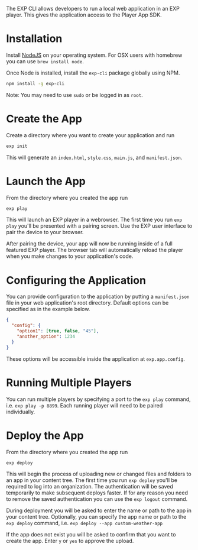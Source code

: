 The EXP CLI allows developers to run a local web application in an EXP player. This gives the application access to the Player App SDK.

# Installation

Install [NodeJS](https://nodejs.org/en/download/) on your operating system. For OSX users with homebrew you can use `brew install node`.

Once Node is installed, install the `exp-cli` package globally using NPM.

```bash
npm install -g exp-cli
```

Note: You may need to use `sudo` or be logged in as `root`.


# Create the App

Create a directory where you want to create your application and run

```bash
exp init
```

This will generate an `index.html`, `style.css`, `main.js`, and `manifest.json`.

# Launch the App

From the directory where you created the app run

```bash
exp play
```

This will launch an EXP player in a webrowser. The first time you run `exp play` you'll be presented with a pairing screen. Use the EXP user interface to pair the device to your browser.

After pairing the device, your app will now be running inside of a full featured EXP player. The browser tab will automatically reload the player when you make changes to your application's code.


# Configuring the Application

You can provide configuration to the application by putting a `manifest.json` file in your web application's root directory. Default options can be specified as in the example below.

```json
{
  "config": {
    "option1": [true, false, "45"],
    "another_option": 1234
  }
}
```

These options will be accessible inside the application at `exp.app.config`.


# Running Multiple Players

You can run multiple players by specifying a port to the `exp play` command, i.e. `exp play -p 8899`. Each running player will need to be paired individually.

# Deploy the App

From the directory where you created the app run

```bash
exp deploy
```

This will begin the process of uploading new or changed files and folders to an app in your content tree. The first time you run `exp deploy` you'll be required to log into an organization.  The authentication will be saved temporarily to make subsequent deploys faster.  If for any reason you need to remove the saved authentication you can use the `exp logout` command.

During deployment you will be asked to enter the name or path to the app in your content tree.  Optionally, you can specify the app name or path to the `exp deploy` command, i.e. `exp deploy --app custom-weather-app`

If the app does not exist you will be asked to confirm that you want to create the app.  Enter `y` or `yes` to approve the upload.






